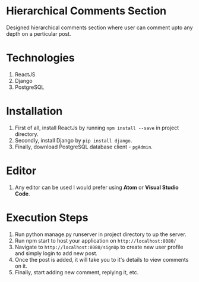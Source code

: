 # Hierarchical Comments Section

Designed hierarchical comments section where user can comment upto any depth on a perticular post.

# Technologies

1. ReactJS
2. Django
3. PostgreSQL

# Installation

1. First of all, install ReactJs by running ```npm install --save``` in project directory.
2. Secondly, install Django by ```pip install django```.
3. Finally, download PostgreSQL database client - ```pgAdmin```.


# Editor

1. Any editor can be used I would prefer using **Atom** or **Visual Studio Code**.

# Execution Steps

1. Run python manage.py runserver in project directory to up the server.
2. Run npm start to host your application on  ```http://localhost:8080/```
3. Navigate to ```http://localhost:8080/signUp``` to create new user profile and simply login to add new post.
4. Once the post is added, it will take you to it's details to view comments on it.
5. Finally, start adding new comment, replying it, etc.


